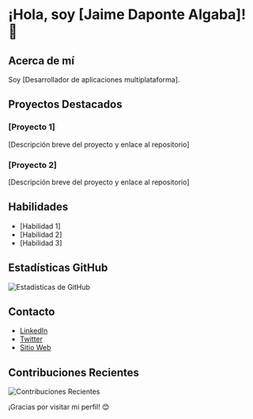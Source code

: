 # ¡Hola, soy [Jaime Daponte Algaba]! 👋

## Acerca de mí

Soy [Desarrollador de aplicaciones multiplataforma].

## Proyectos Destacados

### [Proyecto 1]

[Descripción breve del proyecto y enlace al repositorio]

### [Proyecto 2]

[Descripción breve del proyecto y enlace al repositorio]

## Habilidades

- [Habilidad 1]
- [Habilidad 2]
- [Habilidad 3]

## Estadísticas GitHub

![Estadísticas de GitHub](https://github-readme-stats.vercel.app/api?username=TU_USUARIO&show_icons=true&hide_border=true)

## Contacto

- [LinkedIn](https://www.linkedin.com/in/tu-usuario/)
- [Twitter](https://twitter.com/tu_usuario)
- [Sitio Web](https://www.tusitio.com)

## Contribuciones Recientes

![Contribuciones Recientes](https://github-readme-stats.vercel.app/api?username=TU_USUARIO&hide=prs,issues&show_icons=true&hide_border=true&count_private=true&include_all_commits=true)

¡Gracias por visitar mi perfil! 😊

<!--
**Daponte18/Daponte18** is a ✨ _special_ ✨ repository because its `README.md` (this file) appears on your GitHub profile.

Here are some ideas to get you started:

- 🔭 I’m currently working on ...
- 🌱 I’m currently learning ...
- 👯 I’m looking to collaborate on ...
- 🤔 I’m looking for help with ...
- 💬 Ask me about ...
- 📫 How to reach me: ...
- 😄 Pronouns: ...
- ⚡ Fun fact: ...
-->
